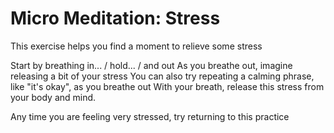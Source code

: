 # Micro Meditation: Stress
This exercise helps you find a moment to relieve some stress

Start by breathing in... / hold... / and out
As you breathe out, imagine releasing a bit of your stress
You can also try repeating a calming phrase, like "it's okay", as you breathe out
With your breath, release this stress from your body and mind.

Any time you are feeling very stressed, try returning to this practice

[_meta:author]:- "Kip"
[_meta:tags]:- "stress,self-care"
[_meta:size]:- "micro"
[_meta:date-added]:- "2023-06-04T00:00:00.000"
